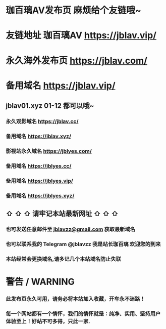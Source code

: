 # 珈百璃AV发布页 麻烦给个友链哦~
# 友链地址  珈百璃AV https://jblav.vip/

# 永久海外发布页 https://jblav.com/
# 备用域名 https://jblav.vip/


## jblav01.xyz 01-12 都可以哦~  


### 永久观影域名 https://jblav.cc/
### 备用域名 https://jblav.xyz/

### 影视站永久域名 https://jblyes.com/
### 备用域名 https://jblyes.cc/
### 备用域名 https://jblyes.vip/
### 备用域名 https://jblyes.xyz/

## ⇧ ⇧ ⇧ 请牢记本站最新网址 ⇧ ⇧ ⇧

### 也可发送任意邮件至 jblavzz@gmail.com 获取最新域名 
### 也可以联系我的 Telegram @jblavzz 我是站长珈百璃 欢迎您的到来
### 本站经常会更换域名,请多记几个本站域名防止失联

# 警告 / WARNING

### 此发布页永久可用，请务必将本站加入收藏，开车永不迷路！
### 每一个网站都有一个情怀，我们的情怀就是：纯净、实用、坚持用户体验至上！好站不可多得，只此一家.
